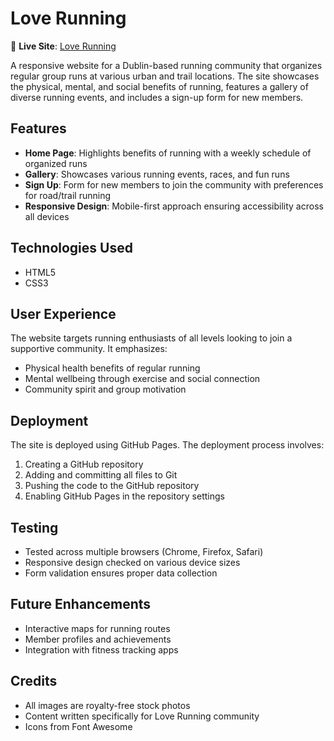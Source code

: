 # Love Running

🔗 **Live Site**: [Love Running](https://cpinheiro15.github.io/Love-Running/)

A responsive website for a Dublin-based running community that organizes regular group runs at various urban and trail locations. The site showcases the physical, mental, and social benefits of running, features a gallery of diverse running events, and includes a sign-up form for new members.

## Features

- **Home Page**: Highlights benefits of running with a weekly schedule of organized runs
- **Gallery**: Showcases various running events, races, and fun runs
- **Sign Up**: Form for new members to join the community with preferences for road/trail running
- **Responsive Design**: Mobile-first approach ensuring accessibility across all devices

## Technologies Used

- HTML5
- CSS3

## User Experience

The website targets running enthusiasts of all levels looking to join a supportive community. It emphasizes:

- Physical health benefits of regular running
- Mental wellbeing through exercise and social connection
- Community spirit and group motivation

## Deployment

The site is deployed using GitHub Pages. The deployment process involves:

1. Creating a GitHub repository
2. Adding and committing all files to Git
3. Pushing the code to the GitHub repository
4. Enabling GitHub Pages in the repository settings

## Testing

- Tested across multiple browsers (Chrome, Firefox, Safari)
- Responsive design checked on various device sizes
- Form validation ensures proper data collection

## Future Enhancements

- Interactive maps for running routes
- Member profiles and achievements
- Integration with fitness tracking apps

## Credits

- All images are royalty-free stock photos
- Content written specifically for Love Running community
- Icons from Font Awesome
